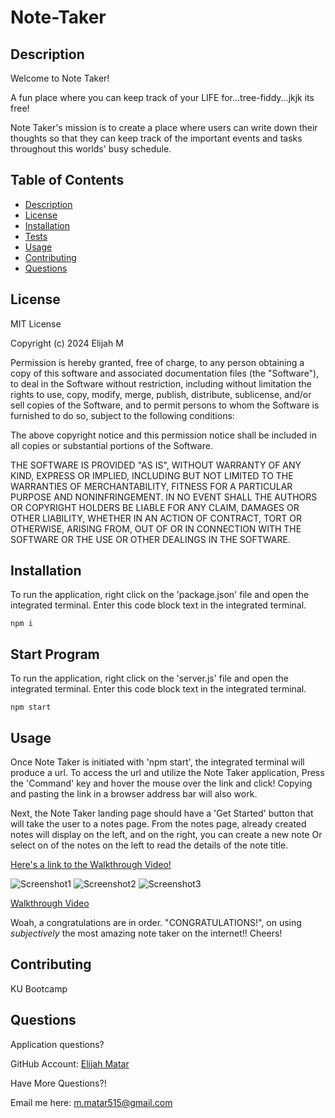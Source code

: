 # Note-Taker 

## Description

  Welcome to Note Taker!<br />
  
  A fun place where you can keep track of your LIFE for...tree-fiddy...jkjk its free!<br/>

  Note Taker's mission is to create a place where users can write down their thoughts so that they can keep track of the important events and tasks throughout this worlds' busy schedule.

## Table of Contents
  - [Description](#description)
  - [License](#license)
  - [Installation](#installation)
  - [Tests](#tests)
  - [Usage](#usage)
  - [Contributing](#contributing)
  - [Questions](#questions)

## License 

MIT License

Copyright (c) 2024 Elijah M

Permission is hereby granted, free of charge, to any person obtaining a copy
of this software and associated documentation files (the "Software"), to deal
in the Software without restriction, including without limitation the rights
to use, copy, modify, merge, publish, distribute, sublicense, and/or sell
copies of the Software, and to permit persons to whom the Software is
furnished to do so, subject to the following conditions:

The above copyright notice and this permission notice shall be included in all
copies or substantial portions of the Software.

THE SOFTWARE IS PROVIDED "AS IS", WITHOUT WARRANTY OF ANY KIND, EXPRESS OR
IMPLIED, INCLUDING BUT NOT LIMITED TO THE WARRANTIES OF MERCHANTABILITY,
FITNESS FOR A PARTICULAR PURPOSE AND NONINFRINGEMENT. IN NO EVENT SHALL THE
AUTHORS OR COPYRIGHT HOLDERS BE LIABLE FOR ANY CLAIM, DAMAGES OR OTHER
LIABILITY, WHETHER IN AN ACTION OF CONTRACT, TORT OR OTHERWISE, ARISING FROM,
OUT OF OR IN CONNECTION WITH THE SOFTWARE OR THE USE OR OTHER DEALINGS IN THE
SOFTWARE.

## Installation
To run the application, right click on the 'package.json' file and open the integrated terminal. Enter this code block text in the integrated terminal.

    npm i

## Start Program 

To run the application, right click on the 'server.js' file and open the integrated terminal. Enter this code block text in the integrated terminal.

    npm start
    

## Usage

Once Note Taker is initiated with 'npm start', the integrated terminal will produce a url. To access the url and utilize the Note Taker application, Press the 'Command' key and hover the mouse over the link and click! Copying and pasting the link in a browser address bar will also work. <br />

Next, the Note Taker landing page should have a 'Get Started' button that will take the user to a notes page. From the notes page, already created notes will display on the left, and on the right, you can create a new note Or select on of the notes on the left to read the details of the note title.

[Here's a link to the Walkthrough Video!](https://drive.google.com/file/d/1Byl3l06A2OKy17BYpfc_i02P2kefxTnt/view)

![Screenshot1](/lib/images/Start.png)
![Screenshot2](/lib/images/Generated.png)
![Screenshot3](/lib/images/SVG_example.png)


<a href="https://drive.google.com/file/d/1Byl3l06A2OKy17BYpfc_i02P2kefxTnt/view" target="_blank">Walkthrough Video</a>
<br />

Woah, a congratulations are in order. "CONGRATULATIONS!", on using *subjectively* the most amazing note taker on the internet!! Cheers!


## Contributing 

  KU Bootcamp


## Questions
  Application questions? 
  
  GitHub Account: <a href="https://github.com/emmatar" target="_blank">Elijah Matar</a>

  Have More Questions?!

  Email me here: m.matar515@gmail.com
  